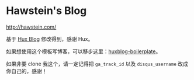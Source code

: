 # Hawstein's Blog

<http://hawstein.com/>

基于 [Hux Blog](https://github.com/Huxpro/huxpro.github.io) 修改得到，感谢 Hux。

如果想使用这个模板写博客，可以移步这里：[huxblog-boilerplate](https://github.com/Huxpro/huxblog-boilerplate)。

如果非要 clone 我这个，请一定记得把 `ga_track_id` 以及 `disqus_username` 改成你自己的，感谢！

